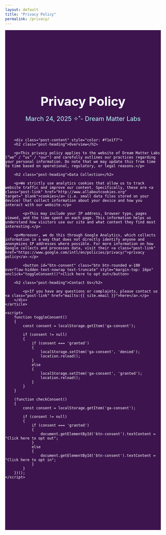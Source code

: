 ```yaml
---
layout: default
title: "Privacy Policy"
permalink: /privacy/
---
```

<section style="background-color: #3D144E">
    <article class="col-8 col-md-5 post">
        <header class="post-header">
            <h1 class="post-title">Privacy Policy</h1>
            <p class="post-meta">March 24, 2025 ✧˚- Dream Matter Labs</p>
        </header>

        <div class="post-content" style="color: #f1e1f7">
	    <h2 class="post-heading">Overview</h2>

	    <p>This privacy policy applies to the website of Dream Matter Labs (“we” / “us” / "our") and carefully outlines our practices regarding your personal information. Do note that we may update this from time to time based on operational, regulatory, or legal reasons.</p>
	 
	    <h2 class="post-heading">Data Collection</h2>
      
	    <p>We strictly use analytics cookies that allow us to track website traffic and improve our content. Specifically, these are <a class="post-link" href="http://www.allaboutcookies.org" target="_blank">cookies</a> (i.e. small data files stored on your device) that collect information about your device and how you interact with our website.</p>

            <p>This may include your IP address, browser type, pages viewed, and the time spent on each page. This information helps us understand how visitors use our site and what content they find most interesting.</p>

	    <p>Moreover, we do this through Google Analytics, which collects information in a way that does not directly identify anyone and anonymizes IP addresses where possible. For more information on how Google collects and processes data, visit their <a class="post-link" href="https://www.google.com/intl/en/policies/privacy/">privacy policy</a>.</p>

            <button id="btn-consent" class="btn btn-rounded w-100 overflow-hidden text-nowrap text-truncate" style="margin-top: 16px" onclick="toggleConsent()">Click here to opt out</button>

	    <h2 class="post-heading">Contact Us</h2>

            <p>If you have any questions or complaints, please contact us <a class="post-link" href="mailto:{{ site.email }}">here</a>.</p>		 
        </div>
    </article>

    <script>
        function toggleConsent()
        {
            const consent = localStorage.getItem('ga-consent');

            if (consent != null)
            {
                if (consent === 'granted')
                {
                    localStorage.setItem('ga-consent', 'denied');
                    location.reload();
                }
                else
                {
                    localStorage.setItem('ga-consent', 'granted');
                    location.reload();
                }
            }          
        }

        (function checkConsent()
        {
            const consent = localStorage.getItem('ga-consent');

            if (consent != null)
            {
                if (consent === 'granted')
                {
                    document.getElementById('btn-consent').textContent = "Click here to opt out";
                }
                else
                {
                    document.getElementById('btn-consent').textContent = "Click here to opt in";
                }
            }
        })();
    </script>
</section>

<style>
    .post {
        margin: 0 auto;
	padding: 150px 0 150px 0;
	color: white;
    }

    .post-header {
        margin-bottom: 50px;
        text-align: center;
    }

    .post-title {
        font-size: 2.5rem;
        font-weight: bold;
        margin-bottom: 15px;
    }

    .post-meta {
        font-size: 1.25rem;
        color: #B7FDFE;
        margin-bottom: 0;
    }

    .post-content {
        font-size: 1.25rem;
        line-height: 1.6;
    }
	
    .post-heading {
	color: white;
        font-size: 1.50rem;
        font-weight: bold;
        margin: 32px 0 16px 0;
    }

    .post-link {
        color: #B7FDFE;
        text-decoration: none;
	font-weight: bold;
    }

    .post-link:hover {
        color: #C5FDFE;
        text-decoration: underline;
    }
</style>
